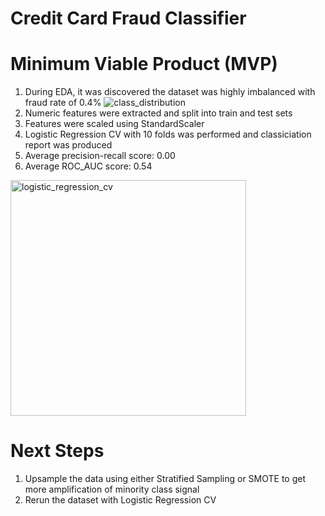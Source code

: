 # Credit Card Fraud Classifier

# Minimum Viable Product (MVP)
1. During EDA, it was discovered the dataset was highly imbalanced with fraud rate of 0.4%
 ![class_distribution](https://user-images.githubusercontent.com/67651332/155042757-7f502506-b054-4019-952b-1fa40c9f9d69.png)
3. Numeric features were extracted and split into train and test sets
4. Features were scaled using StandardScaler
5. Logistic Regression CV with 10 folds was performed and classiciation report was produced
6. Average precision-recall score: 0.00
7. Average ROC_AUC score: 0.54

<img width="377" alt="logistic_regression_cv" src="https://user-images.githubusercontent.com/67651332/155042815-0e4790c4-cf3c-4096-be5c-b0f10a2eb81c.PNG">


# Next Steps
1. Upsample the data using either Stratified Sampling or SMOTE to get more amplification of minority class signal
2. Rerun the dataset with Logistic Regression CV

